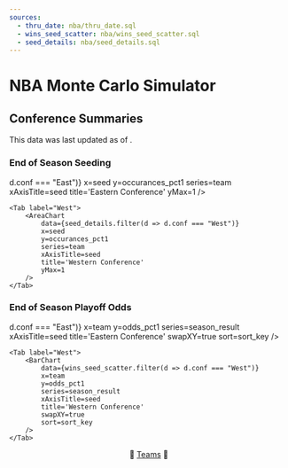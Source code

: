 ```yaml
---
sources:
  - thru_date: nba/thru_date.sql
  - wins_seed_scatter: nba/wins_seed_scatter.sql
  - seed_details: nba/seed_details.sql
---
```


# NBA Monte Carlo Simulator

## Conference Summaries

<Alert status="info">
This data was last updated as of <Value data={thru_date} column=end_date/>.
</Alert>

### End of Season Seeding

<Tabs>
    <Tab label="East">
        <AreaChart
            data={seed_details.filter(d => d.conf === "East")} 
            x=seed
            y=occurances_pct1
            series=team
            xAxisTitle=seed
            title='Eastern Conference'
            yMax=1
        />
    </Tab>

    <Tab label="West">
        <AreaChart
            data={seed_details.filter(d => d.conf === "West")} 
            x=seed
            y=occurances_pct1
            series=team
            xAxisTitle=seed
            title='Western Conference'
            yMax=1
        />
    </Tab>
</Tabs>

### End of Season Playoff Odds

<Tabs>
    <Tab label="East">
        <BarChart
            data={wins_seed_scatter.filter(d => d.conf === "East")} 
            x=team
            y=odds_pct1
            series=season_result
            xAxisTitle=seed
            title='Eastern Conference'
            swapXY=true
            sort=sort_key
        />
    </Tab>

    <Tab label="West">
        <BarChart
            data={wins_seed_scatter.filter(d => d.conf === "West")} 
            x=team
            y=odds_pct1
            series=season_result
            xAxisTitle=seed
            title='Western Conference'
            swapXY=true
            sort=sort_key
        />
    </Tab>
</Tabs>

<center>

🏀 [Teams](/nba/teams) 🏀 

 </center>
